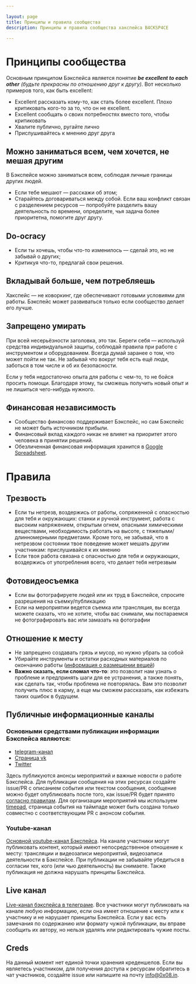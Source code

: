 ```yaml
---

layout: page
title: Принципы и правила сообщества
description: Принципы и правила сообщества хакспейса B4CKSP4CE

---
```

# Принципы сообщества
Основным принципом Бэкспейса является понятие _**be excellent to each other** (будьте прекрасны по отношению друг к другу)._ Вот несколько примеров того, как быть excellent:

 - Excellent рассказать кому-то, как стать более excellent. Плохо критиковать кого-то за то, что он не excellent.
 - Excellent сообщать о своих потребностях вместо того, чтобы критиковать
 - Хвалите публично, ругайте лично
 - Прислушивайтесь к мнению друг друга

## Можно заниматься всем, чем хочется, не мешая другим
В Бэкспейсе можно заниматься всем, соблюдая личные границы других людей. 

 - Если тебе мешают — расскажи об этом;
 - Старайтесь договариваться между собой. Если ваш конфликт связан с разделением ресурсов — попробуйте разделить вашу деятельность по времени, определите, чья задача более приоритетна, помогите друг другу.

## Do-ocracy
 - Если ты хочешь, чтобы что-то изменилось — сделай это, но не забывай о других;
 - Критикуя что-то, предлагай свои решения.

## Вкладывай больше, чем потребляешь
Хакспейс — не коворкинг, где обеспечивают готовыми условиями для работы. Бэкспейс может развиваться только если сообщество делает его лучше.

## Запрещено умирать
При всей несерьёзности заголовка, это так. Береги себя — используй средства индивидуальной защиты, соблюдай правила при работе с инструментом и оборудованием. Всегда думай заранее о том, что может пойти не так. Не забывай что вокруг тебя есть ещё люди, заботься в том числе и об их безопасности.

Если у тебя недостаточно опыта для работы с чем-то, то не бойся просить помощи. Благодаря этому, ты сможешь получить новый опыт и не лишиться чего-нибудь нужного. 

## Финансовая независимость
 - Сообщество финансово поддерживает Бэкспейс, но сам Бэкспейс не может быть источником прибыли. 
 - Финансовый вклад каждого никак не влияет на приоритет этого человека в принятии решений.
 - Обезличенная финансовая информация хранится в [Google Spreadsheet](https://drive.google.com/open?id=1axxo8_JOMkHQfMpo-TbR6vLCXhowdyu8iZRUjZ59F04).

# Правила

## Трезвость

* Если ты нетрезв, воздержись от работы, сопряженной с опасностью для тебя и окружающих: станки и ручной инструмент, работа с высоким напряжением, открытым огнем, опасными химическими веществами, необходимость работать на высоте, с тяжелыми/длинномерными предметами. Кроме того, не забывай, что в нетрезвом состоянии твое поведение может мешать другим участникам: прислушивайся к их мнению
* Если твоя работа связана с опасностью для тебя и окружающих, воздержись от употребления всего, что делает тебя нетрезвым


## Фотовидеосъемка

* Если вы фотографируете людей или их труд в Бэкспейсе, спросите разрешения на съемку/публикацию
* Если на мероприятии ведется съемка или трансляция, вы всегда можете сказать, что не хотите, чтобы вас снимали, мы постараемся не фотографировать вас или замазать на фотографии

## Отношение к месту

* Не запрещено создавать грязь и мусор, но нужно убрать за собой
* Убирайте инструменты и остатки расходных материалов по окончанию работы ([информация о размещении вещей](/stuff-map))
* **Важно сказать, если сломал что-то**: это позволит нам узнать о проблеме и предпринять шаги для ее устранения, а также понять, как сделать так, чтобы проблема не повторялась. Вам это позволит получить плюс в карму, а еще мы сможем рассказать, как избежать таких ошибок в будущем.

## Публичные информационные каналы

### Основными средствами публикации информации Бэкспейса являются:

* [telegram-канал](https://t.me/b4ck5p4c3)
* [Страница vk](https://vk.com/b4cksp4ce)
* [Twitter](https://twitter.com/b4cksp4ce)

Здесь публикуются анонсы мероприятий и важные новости о работе Бэкспейса. Для публикации сообщения на этих ресурсах создайте issue/PR с описанием события или текстом сообщения, сообщение можно будет опубликовать после того, как issue/PR будет принято [согласно правилам](/issue_rules). Для организации мероприятий мы используем [timepad](https://b4cksp4ce.timepad.ru), страница события на таймпаде может быть создана только совместно с соответствующим PR с анонсом события.

### Youtube-канал

[Основной youtube-канал Бэкспейса](https://www.youtube.com/channel/UCL_4pID7TE5lwq_MyQqL2nA). На канале участники могут публиковать контент, который имеют непосредственное отношение к месту: трансляции и видеозаписи мероприятий, видеозаписи деятельности в Бэкспейсе. При публикации не забывайте убедиться в согласии тех, кого (или чью деятельность) вы снимаете. Также публикация не должна нарушать принципы Бэкспейса.

## Live канал

[Live-канал бэкспейса в телеграме](https://t.me/b4cksp4cel1ve). Все участники могут публиковать на канале любую информацию, если она имеет отношение к месту или к участнику и не нарушает принципы Бэкспейса. Если у вас есть замечания по содержанию или формату чужой публикации, вы вправе сообщить их автору, но нельзя удалять или редактировать чужие посты.

## Creds

На данный момент нет единой точки хранения креденшелов. Если вы являетесь участником, для получения доступа к ресурсам обратитесь в чат участников, создайте issue или напишите на почту [info@0x08.in](mailto:info@0x08.in).
